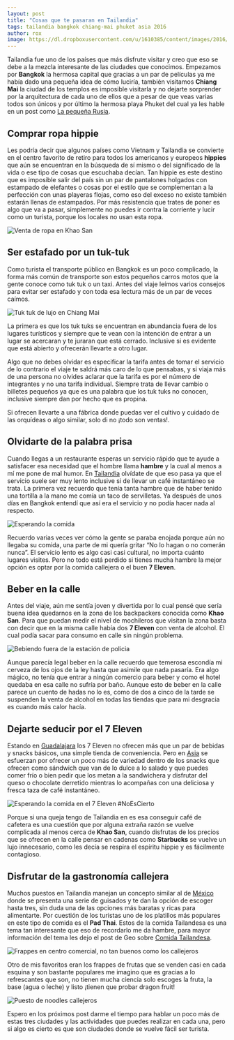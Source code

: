 ```yaml
---
layout: post
title: "Cosas que te pasaran en Tailandia"
tags: tailandia bangkok chiang-mai phuket asia 2016
author: rox
image: https://dl.dropboxusercontent.com/u/1610385/content/images/2016/09/IMG_7788.JPG
---
```

Tailandia fue uno de los países que más disfrute visitar y creo que eso se debe a la mezcla interesante de las ciudades que conocimos. Empezamos por **Bangkok** la hermosa capital que gracias a un par de películas ya me había dado una pequeña idea de cómo luciría, también visitamos **Chiang Mai** la ciudad de los templos es imposible visitarla y no dejarte sorprender por la arquitectura de cada uno de ellos que a pesar de que veas varias todos son únicos  y por último la hermosa playa Phuket del cual ya les hable en un post como [La pequeña Rusia](/phuket-la-pequena-rusa/).

## Comprar ropa hippie
Les podría decir que algunos países como Vietnam y Tailandia se convierte en el centro favorito de retiro para todos los americanos y europeos **hippies** que aún se encuentran en la búsqueda de sí mismo o del significado de la vida o ese tipo de cosas que escuchaba decían. Tan hippie es este destino que es imposible salir del país sin un par de pantalones holgados con estampado de elefantes o cosas por el estilo que se complementan a la perfección con unas playeras flojas,  como eso del exceso no existe también estarán llenas de  estampados. Por más resistencia que trates de poner es algo que va a pasar, simplemente no puedes ir contra la corriente y lucir como un turista, porque los locales no usan esta ropa.

![Venta de ropa en Khao San](https://dl.dropboxusercontent.com/u/1610385/content/images/2016/09/IMG_7330.JPG)

## Ser estafado por un tuk-tuk

Como turista el transporte público en Bangkok es un poco complicado, la forma más común de transporte son estos pequeños carros motos que la gente conoce como tuk tuk o un taxi. Antes del viaje leímos varios consejos para evitar ser estafado y con toda esa lectura más de un par de veces caímos.

![Tuk tuk de lujo en Chiang Mai](https://dl.dropboxusercontent.com/u/1610385/content/images/2016/09/IMG_7879.JPG)

La primera es que los tuk tuks se encuentran en abundancia fuera de los lugares turísticos y siempre que te vean con la intención de entrar a un lugar se acercaran y te juraran que está cerrado. Inclusive si es evidente que está abierto y ofrecerán llevarte a otro lugar.

Algo que no debes olvidar es especificar la tarifa antes de tomar el servicio de lo contrario el viaje te saldrá más caro de lo que pensabas, y si viaja más de una persona no olvides aclarar que la tarifa es por el número de integrantes y no una tarifa individual.
Siempre trata de llevar cambio o billetes pequeños ya que es una palabra que  los tuk tuks no conocen, inclusive siempre dan por hecho que es propina.

Si ofrecen llevarte a una fábrica donde puedas ver el cultivo y cuidado de las orquídeas o algo similar, solo di no ¡todo son ventas!.

## Olvidarte de la palabra prisa 

Cuando llegas a un restaurante esperas un servicio rápido que te ayude a satisfacer esa necesidad que el hombre llama **hambre** y la cual al menos a mí me pone de mal humor. En [Tailandia](/tag/tailandia) olvídate de que eso pasa ya que el servicio suele ser muy lento inclusive si de llevar un café instantáneo se trata. La primera vez recuerdo que tenía tanta hambre que de haber tenido una tortilla a la mano me comía un taco de servilletas. Ya después de unos días en Bangkok entendí que así era el servicio y no podía hacer nada al respecto. 

![Esperando la comida](https://dl.dropboxusercontent.com/u/1610385/content/images/2016/09/IMG_8138.JPG)

Recuerdo varias veces ver cómo la gente se paraba enojada porque aún no llegaba su comida, una parte de mi quería gritar “No lo hagan o no comerán nunca”. El servicio lento  es algo casi casi cultural, no importa cuánto lugares visites.  Pero no todo está perdido si tienes mucha hambre la mejor opción es optar por la comida callejera o el  buen **7 Eleven**.
## Beber en la calle

Antes del viaje, aún me sentía joven y divertida por lo cual  pensé que sería buena idea quedarnos en la zona de los backpackers conocida como **Khao San**. Para  que puedan medir el nivel de mochileros que visitan la zona basta con decir que en la misma calle había dos **7 Eleven** con venta de alcohol. El cual podía sacar para consumo en calle sin ningún problema. 

![Bebiendo fuera de la estación de policia](https://dl.dropboxusercontent.com/u/1610385/content/images/2016/09/IMG_7326.JPG)

Aunque parecía legal beber en la calle recuerdo que temerosa escondía mi cerveza de los ojos de la ley hasta que asimile que nada pasaría. Era algo mágico, no tenía que entrar a ningún comercio para beber y como el hotel quedaba en esa calle no sufría por baño. Aunque esto de beber en la calle parece un cuento de hadas no lo es, como de dos a cinco de la tarde se suspenden la venta de alcohol en todas las tiendas que para mi desgracia es cuando más calor hacía. 

## Dejarte seducir por el 7 Eleven

Estando en [Guadalajara](/tag/guadalajara) los 7 Eleven no ofrecen más que un par de bebidas y snacks básicos, una simple tienda de conveniencia. Pero en [Asia](/tag/asia) se esfuerzan por ofrecer un poco más de variedad dentro de los snacks que ofrecen como sándwich que van de lo dulce a lo salado y que puedes comer frío o bien pedir que los metan a la sandwichera y disfrutar del queso o chocolate derretido mientras lo acompañas con una deliciosa y fresca taza de café instantáneo. 

![Esperando la comida en el 7 Eleven #NoEsCierto](https://dl.dropboxusercontent.com/u/1610385/content/images/2016/09/IMG_7466.JPG)

Porque si una queja tengo de Tailandia en es esa conseguir café de cafetera es una cuestión que por alguna extraña razón se vuelve complicada al menos cerca de **Khao San**, cuando disfrutas de los precios que se ofrecen en la calle pensar en cadenas como **Starbucks** se vuelve un lujo innecesario, como les decía se respira el espíritu hippie y es fácilmente contagioso.

## Disfrutar de la gastronomía callejera

Muchos puestos en Tailandia manejan un concepto similar al de [México](/tag/mexico) donde se presenta una serie de guisados y te dan la opción de escoger hasta tres, sin duda una de las opciones más baratas y ricas para alimentarte. Por cuestión de los turistas uno de los platillos más populares en este tipo de comida es el **Pad Thai**. Estos de la comida Tailandesa es una tema tan interesante que eso de recordarlo me da hambre,  para mayor información del tema les dejo el post de Geo sobre [Comida Tailandesa](/comida-tailandesa/). 

![Frappes en centro comercial, no tan buenos como los callejeros](https://dl.dropboxusercontent.com/u/1610385/content/images/2016/09/IMG_7412.JPG)

Otro de mis favoritos eran los frappes de frutas que se venden casi en cada esquina y son bastante populares me imagino que es gracias a lo refrescantes que son, no tienen mucha ciencia solo escoges la fruta, la base (agua o leche) y listo ¡tienen que probar dragon fruit!

![Puesto de noodles callejeros](https://dl.dropboxusercontent.com/u/1610385/content/images/2016/09/IMG_7552.JPG)

Espero en los próximos post darme el tiempo para hablar un poco más de estas tres ciudades y las actividades que puedes realizar en cada una, pero si algo es cierto es que son ciudades donde se vuelve fácil ser turista.
